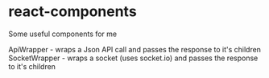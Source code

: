 # react-components
Some useful components for me

ApiWrapper - wraps a Json API call and passes the response to it's children
SocketWrapper - wraps a socket (uses socket.io) and passes the response to it's children
